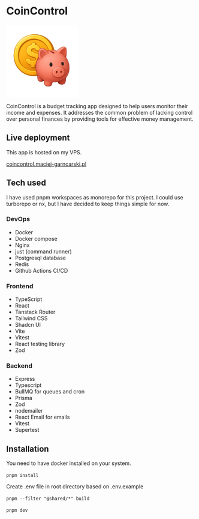 # CoinControl

<img width="192" height="192" src="https://raw.githubusercontent.com/MaciejGarncarski/coin-control/refs/heads/main/.github/assets/logo.png">

CoinControl is a budget tracking app designed to help users monitor their income and expenses. It addresses the common problem of lacking control over personal finances by providing tools for effective money management.

## Live deployment

This app is hosted on my VPS.

[coincontrol.maciej-garncarski.pl](https://coincontrol.maciej-garncarski.pl)

## Tech used

I have used pnpm workspaces as monorepo for this project. I could use turborepo or nx, but I have decided to keep things simple for now.

### DevOps

- Docker
- Docker compose
- Nginx
- just (command runner)
- Postgresql database
- Redis
- Github Actions CI/CD

### Frontend

- TypeScript
- React
- Tanstack Router
- Tailwind CSS
- Shadcn UI
- Vite
- Vitest
- React testing library
- Zod

### Backend

- Express
- Typescript
- BullMQ for queues and cron
- Prisma
- Zod
- nodemailer
- React Email for emails
- Vitest
- Supertest

## Installation

You need to have docker installed on your system.

`pnpm install`

Create .env file in root directory based on .env.example

`pnpm --filter "@shared/*" build`

`pnpm dev`
